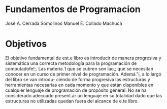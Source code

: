 # Fundamentos de Programacion
  José A. Cerrada Somolinos
  Manuel E. Collado Machuca

# Objetivos
El objetivo fundamental de est.e libro es introducir de manera progresiva y sistemática una correcta metodología para la programación de computadofe!;. Las materia.'l que se cubren son lao,; que se necesitan conocer en un curso de primer nivel de programación. Ademá."i, a lo largo del libro se van introdu- ciendo de forma progresiva las estructuras y herramientas necesarias en cada momento y que están disponibles en cualquier lenguaje de programación de propósito general. No se ha considerado adecuado present.ar un lenguaje en su totalidad dado que las estructuras no utilizadas quedan fuera del alcance de e.te libro.<D-s>
